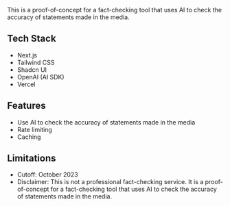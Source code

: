 This is a proof-of-concept for a fact-checking tool that uses AI to check the accuracy of statements made in the media.

## Tech Stack

- Next.js
- Tailwind CSS
- Shadcn UI
- OpenAI (AI SDK)
- Vercel

## Features

- Use AI to check the accuracy of statements made in the media
- Rate limiting
- Caching

## Limitations

- Cutoff: October 2023
- Disclaimer: This is not a professional fact-checking service. It is a proof-of-concept for a fact-checking tool that uses AI to check the accuracy of statements made in the media.